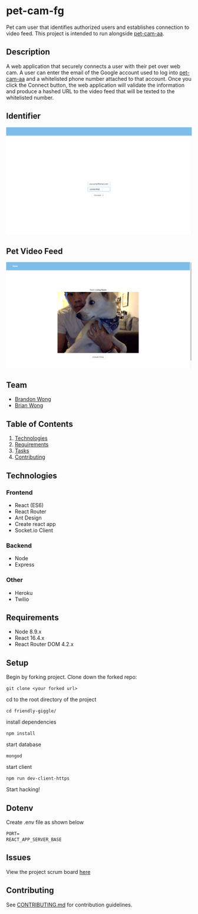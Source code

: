 # pet-cam-fg
Pet cam user that identifies authorized users and establishes connection to video feed. This project is intended to run alongside [pet-cam-aa](https://github.com/wongbros/automatic-adventure).

## Description
A web application that securely connects a user with their pet over web cam. A user can enter the email of the Google account used to log into [pet-cam-aa](https://github.com/wongbros/automatic-adventure) and a whitelisted phone number attached to that account. Once you click the Connect button, the web application will validate the information and produce a hashed URL to the video feed that will be texted to the whitelisted number.

Identifier
----
![](./docs/1-identifier.png)

Pet Video Feed
----
![](./docs/2-pet-video-feed.png)

## Team
  - [Brandon Wong](https://github.com/blhwong)
  - [Brian Wong](https://github.com/brianlwong)

## Table of Contents
1. [Technologies](#Technologies)
1. [Requirements](#Requirements)
1. [Tasks](#Tasks)
1. [Contributing](#contributing)

## Technologies

### Frontend
- React (ES6)
- React Router
- Ant Design
- Create react app
- Socket.io Client

### Backend
- Node
- Express

### Other
- Heroku
- Twilio

## Requirements
- Node 8.9.x
- React 16.4.x
- React Router DOM 4.2.x

## Setup
Begin by forking project. Clone down the forked repo:
```
git clone <your forked url>
```
cd to the root directory of the project
```
cd friendly-giggle/
```
install dependencies
```
npm install
```
start database
```
mongod
```
start client
```
npm run dev-client-https
```
Start hacking!

## Dotenv
Create .env file as shown below
```
PORT=
REACT_APP_SERVER_BASE
```

## Issues
View the project scrum board [here](https://github.com/orgs/wongbros/projects/1)

## Contributing
See [CONTRIBUTING.md](CONTRIBUTING.md) for contribution guidelines.
